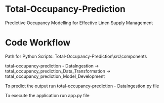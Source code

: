 # Total-Occupancy-Prediction
  Predictive Occupancy Modelling for Effective Linen Supply Management

# Code Workflow

Path for Python Scripts: Total-Occupancy-Prediction\src\components

total-occupancy-prediction - DataIngestion -> total_occupancy_prediction_Data_Transformation -> total_occupancy_prediction_Model_Development

To predict the output run total-occupancy-prediction - DataIngestion.py file 

To execute the application run app.py file 